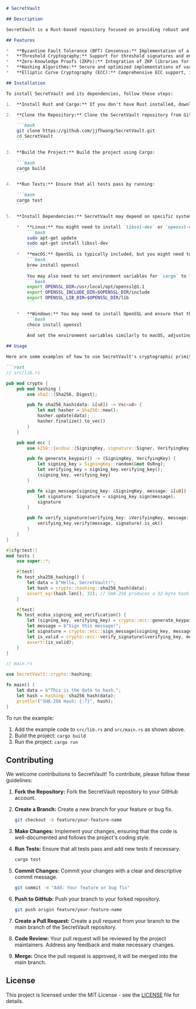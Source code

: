 ```markdown
# SecretVault

## Description

SecretVault is a Rust-based repository focused on providing robust and efficient implementations of decentralized ledger consensus algorithms and cryptographic primitives. This project aims to offer developers a reliable and auditable foundation for building secure and decentralized applications. It provides well-tested and documented implementations, enabling developers to integrate advanced cryptographic and consensus mechanisms into their projects with confidence. The goal is to foster innovation in the decentralized space by providing high-quality, reusable components.

## Features

*   **Byzantine Fault Tolerance (BFT) Consensus:** Implementation of a practical BFT consensus algorithm suitable for permissioned blockchain networks, ensuring resilience against malicious actors.
*   **Threshold Cryptography:** Support for threshold signatures and encryption schemes, allowing secret sharing and distributed key management for enhanced security.
*   **Zero-Knowledge Proofs (ZKPs):** Integration of ZKP libraries for enabling privacy-preserving transactions and data verification without revealing sensitive information.
*   **Hashing Algorithms:** Secure and optimized implementations of various cryptographic hash functions, including SHA-256, SHA-3, and BLAKE2b, for data integrity and authentication.
*   **Elliptic Curve Cryptography (ECC):** Comprehensive ECC support, including key generation, digital signatures (ECDSA, EdDSA), and key exchange (Diffie-Hellman) using established curves like secp256k1 and Curve25519.

## Installation

To install SecretVault and its dependencies, follow these steps:

1.  **Install Rust and Cargo:** If you don't have Rust installed, download and install it from the official Rust website: [https://www.rust-lang.org/tools/install](https://www.rust-lang.org/tools/install). This will also install Cargo, the Rust package manager.

2.  **Clone the Repository:** Clone the SecretVault repository from GitHub:

    ```bash
    git clone https://github.com/jjfhwang/SecretVault.git
    cd SecretVault
    ```

3.  **Build the Project:** Build the project using Cargo:

    ```bash
    cargo build
    ```

4.  **Run Tests:** Ensure that all tests pass by running:

    ```bash
    cargo test
    ```

5.  **Install Dependencies:** SecretVault may depend on specific system libraries. Ensure you have the following installed, depending on your operating system:

    *   **Linux:** You might need to install `libssl-dev` or `openssl-devel`.
        ```bash
        sudo apt-get update
        sudo apt-get install libssl-dev
        ```
    *   **macOS:** OpenSSL is typically included, but you might need to install it using Homebrew if it's not available:
        ```bash
        brew install openssl
        ```
        You may also need to set environment variables for `cargo` to find the OpenSSL installation.
        ```bash
        export OPENSSL_DIR=/usr/local/opt/openssl@1.1
        export OPENSSL_INCLUDE_DIR=$OPENSSL_DIR/include
        export OPENSSL_LIB_DIR=$OPENSSL_DIR/lib
        ```

    *   **Windows:** You may need to install OpenSSL and ensure that the necessary DLLs are in your system's PATH. Consider using a package manager like Chocolatey:
        ```bash
        choco install openssl
        ```
        And set the environment variables similarly to macOS, adjusting paths as needed.

## Usage

Here are some examples of how to use SecretVault's cryptographic primitives:

```rust
// src/lib.rs

pub mod crypto {
    pub mod hashing {
        use sha2::{Sha256, Digest};

        pub fn sha256_hash(data: &[u8]) -> Vec<u8> {
            let mut hasher = Sha256::new();
            hasher.update(data);
            hasher.finalize().to_vec()
        }
    }

    pub mod ecc {
        use k256::{ecdsa::{SigningKey, signature::Signer, VerifyingKey, Signature, signature::Verifier}, elliptic_curve::rand_core::OsRng};

        pub fn generate_keypair() -> (SigningKey, VerifyingKey) {
            let signing_key = SigningKey::random(&mut OsRng);
            let verifying_key = signing_key.verifying_key();
            (signing_key, verifying_key)
        }

        pub fn sign_message(signing_key: &SigningKey, message: &[u8]) -> Signature {
            let signature: Signature = signing_key.sign(message);
            signature
        }

        pub fn verify_signature(verifying_key: &VerifyingKey, message: &[u8], signature: &Signature) -> bool {
            verifying_key.verify(message, signature).is_ok()
        }
    }
}

#[cfg(test)]
mod tests {
    use super::*;

    #[test]
    fn test_sha256_hashing() {
        let data = b"Hello, SecretVault!";
        let hash = crypto::hashing::sha256_hash(data);
        assert_eq!(hash.len(), 32); // SHA-256 produces a 32-byte hash
    }

    #[test]
    fn test_ecdsa_signing_and_verification() {
        let (signing_key, verifying_key) = crypto::ecc::generate_keypair();
        let message = b"Sign this message!";
        let signature = crypto::ecc::sign_message(&signing_key, message);
        let is_valid = crypto::ecc::verify_signature(&verifying_key, message, &signature);
        assert!(is_valid);
    }
}

```

```rust
// main.rs

use SecretVault::crypto::hashing;

fn main() {
    let data = b"This is the data to hash.";
    let hash = hashing::sha256_hash(data);
    println!("SHA-256 Hash: {:?}", hash);
}

```

To run the example:

1.  Add the example code to `src/lib.rs` and `src/main.rs` as shown above.
2.  Build the project: `cargo build`
3.  Run the project: `cargo run`

## Contributing

We welcome contributions to SecretVault! To contribute, please follow these guidelines:

1.  **Fork the Repository:** Fork the SecretVault repository to your GitHub account.

2.  **Create a Branch:** Create a new branch for your feature or bug fix.

    ```bash
    git checkout -b feature/your-feature-name
    ```

3.  **Make Changes:** Implement your changes, ensuring that the code is well-documented and follows the project's coding style.

4.  **Run Tests:** Ensure that all tests pass and add new tests if necessary.

    ```bash
    cargo test
    ```

5.  **Commit Changes:** Commit your changes with a clear and descriptive commit message.

    ```bash
    git commit -m "Add: Your feature or bug fix"
    ```

6.  **Push to GitHub:** Push your branch to your forked repository.

    ```bash
    git push origin feature/your-feature-name
    ```

7.  **Create a Pull Request:** Create a pull request from your branch to the main branch of the SecretVault repository.

8.  **Code Review:** Your pull request will be reviewed by the project maintainers. Address any feedback and make necessary changes.

9.  **Merge:** Once the pull request is approved, it will be merged into the main branch.

## License

This project is licensed under the MIT License - see the [LICENSE](https://github.com/jjfhwang/SecretVault/blob/main/LICENSE) file for details.
```